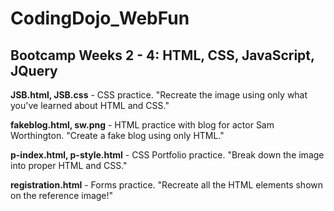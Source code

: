 # CodingDojo_WebFun

## Bootcamp Weeks 2 - 4: HTML, CSS, JavaScript, JQuery 

**JSB.html, JSB.css** - CSS practice. "Recreate the image using only what you've learned about HTML and CSS."

**fakeblog.html, sw.png** - HTML practice with blog for actor Sam Worthington. "Create a fake blog using only HTML."

**p-index.html, p-style.html** - CSS Portfolio practice. "Break down the image into proper HTML and CSS."

**registration.html** - Forms practice. "Recreate all the HTML elements shown on the reference image!" 
